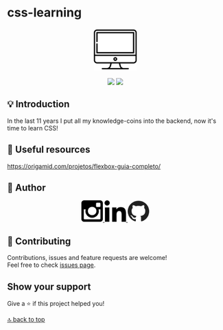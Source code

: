 # css-learning

<span id="top"></span>

<p align="center">
   <a href="#"><img src="https://github.com/pauloluan/assets/blob/master/front.png?raw=true" width="100"></a>
</p>

<p align="center">
  <a href="http://npm.im/standard"><img src="https://img.shields.io/badge/code%20style-standard-brightgreen.svg?style=for-the-badge"></a>
  <a href="https://forthebadge.com"><img src="https://forthebadge.com/images/badges/60-percent-of-the-time-works-every-time.svg?style=for-the-badge"></a>
</p>

## 💡 Introduction

In the last 11 years I put all my knowledge-coins into the backend, now it's time to learn CSS!

## 📝 Useful resources

https://origamid.com/projetos/flexbox-guia-completo/


## 👤 Author

<p align="center">
  <a href="http://bit.ly/reativa-insta">
    <img src="https://github.com/pauloluan/assets/blob/master/insta.png" width="50"  alt="Follow me on Instagram" />
  </a>
  <a href="https://bit.ly/pauloluan/">
    <img src="https://github.com/pauloluan/assets/blob/master/linkedin.png?raw=true" width="50" alt="Follow me on Linkedin" />
  </a>
  <a href="https://github.com/pauloluan">
    <img src="https://github.com/pauloluan/assets/blob/master/github.png?raw=true" width="50"  alt="Follow me on Github" />
  </a>
</p>

## 🤝 Contributing

Contributions, issues and feature requests are welcome!<br />Feel free to check [issues page](https://github.com/pauloluan/css-learning/issues).

## Show your support

Give a ⭐️ if this project helped you!

[🔝 back to top](#top)